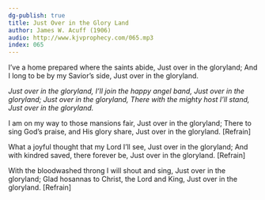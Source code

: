 ```yaml
---
dg-publish: true
title: Just Over in the Glory Land
author: James W. Acuff (1906)
audio: http://www.kjvprophecy.com/065.mp3
index: 065
---
```


I’ve a home prepared where the saints abide,
Just over in the gloryland;
And I long to be by my Savior’s side,
Just over in the gloryland.

*Just over in the gloryland,
I’ll join the happy angel band,
Just over in the gloryland;
Just over in the gloryland,
There with the mighty host I’ll stand,
Just over in the gloryland.*

I am on my way to those mansions fair,
Just over in the gloryland;
There to sing God’s praise, and His glory share,
Just over in the gloryland. [Refrain]

What a joyful thought that my Lord I’ll see,
Just over in the gloryland;
And with kindred saved, there forever be,
Just over in the gloryland. [Refrain]

With the bloodwashed throng I will shout and sing,
Just over in the gloryland;
Glad hosannas to Christ, the Lord and King,
Just over in the gloryland. [Refrain]